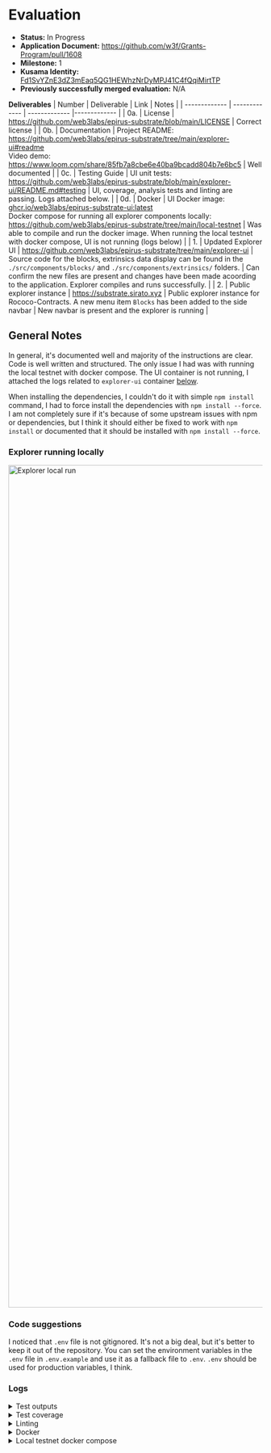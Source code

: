 # Evaluation

- **Status:** In Progress
- **Application Document:** https://github.com/w3f/Grants-Program/pull/1608
- **Milestone:** 1
- **Kusama Identity:** [Fd1SvYZnE3dZ3mEaq5QG1HEWhzNrDyMPJ41C4fQqiMirtTP](https://sub.id/Fd1SvYZnE3dZ3mEaq5QG1HEWhzNrDyMPJ41C4fQqiMirtTP)
- **Previously successfully merged evaluation:** N/A

**Deliverables**
| Number | Deliverable | Link | Notes |
| ------------- | ------------- | ------------- |------------- |
| 0a. | License | https://github.com/web3labs/epirus-substrate/blob/main/LICENSE | Correct license | 
| 0b. | Documentation | Project README: https://github.com/web3labs/epirus-substrate/tree/main/explorer-ui#readme <br/> Video demo: https://www.loom.com/share/85fb7a8cbe6e40ba9bcadd804b7e6bc5 | Well documented |
| 0c. | Testing Guide | UI unit tests: https://github.com/web3labs/epirus-substrate/blob/main/explorer-ui/README.md#testing | UI, coverage, analysis tests and linting are passing. Logs attached below. | 
| 0d. | Docker | UI Docker image: [ghcr.io/web3labs/epirus-substrate-ui:latest](https://github.com/web3labs/epirus-substrate/pkgs/container/epirus-substrate-ui) <br /> Docker compose for running all explorer components locally: https://github.com/web3labs/epirus-substrate/tree/main/local-testnet | Was able to compile and run the docker image. When running the local testnet with docker compose, UI is not running (logs below) |
| 1. | Updated Explorer UI | https://github.com/web3labs/epirus-substrate/tree/main/explorer-ui | Source code for the blocks, extrinsics data display can be found in the `./src/components/blocks/` and `./src/components/extrinsics/` folders. | Can confirm the new files are present and changes have been made acoording to the application. Explorer compiles and runs successfully. |
| 2. | Public explorer instance | https://substrate.sirato.xyz | Public explorer instance for Rococo-Contracts. A new menu item `Blocks` has been added to the side navbar | New navbar is present and the explorer is running |

## General Notes

In general, it's documented well and majority of the instructions are clear. Code is well written and structured. The only issue I had was with running the local testnet with docker compose. The UI container is not running, I attached the logs related to `explorer-ui` container [below](#logs).

When installing the dependencies, I couldn't do it with simple `npm install` command, I had to force install the dependencies with `npm install --force`. I am not completely sure if it's because of some upstream issues with npm or dependencies, but I think it should either be fixed to work with `npm install` or documented that it should be installed with `npm install --force`.

### Explorer running locally

<img width="1669" alt="Explorer local run" src="https://github.com/dastansam/Grant-Milestone-Delivery/assets/88332432/c72fd26b-7fe6-4930-8cf1-b5e718b3f2ce">

### Code suggestions

I noticed that `.env` file is not gitignored. It's not a big deal, but it's better to keep it out of the repository. You can set the environment variables in the `.env` file in `.env.example` and use it as a fallback file to `.env`. `.env` should be used for production variables, I think.

### Logs

<details>

  <summary>Test outputs</summary>

```sh
npm test

Test Suites: 68 passed, 68 total
Tests:       187 passed, 187 total
Snapshots:   0 total
Time:        6.56 s
Ran all test suites.
```

</details>

<details>

  <summary>Test coverage</summary>

```sh
File                             | % Stmts | % Branch | % Funcs | % Lines | Uncovered Line #s               
---------------------------------|---------|----------|---------|---------|---------------------------------
All files                        |   86.67 |    77.41 |   84.22 |   86.74 |                                 
 src                             |     100 |    66.66 |     100 |     100 |                                 
  App.tsx                        |     100 |    66.66 |     100 |     100 | 28-34                           
 src/components                  |      50 |      100 |      50 |      50 |                                 
  BlocksHomePage.tsx             |       0 |      100 |       0 |       0 | 8                               
  HomePage.tsx                   |     100 |      100 |     100 |     100 |                                 
 src/components/accounts         |   94.44 |     92.5 |      90 |   94.44 |                                 
  AccountAddress.tsx             |     100 |      100 |     100 |     100 |                                 
  AccountLink.tsx                |     100 |      100 |     100 |     100 |                                 
  AccountList.tsx                |     100 |      100 |     100 |     100 |                                 
  AccountPage.tsx                |   93.33 |       70 |     100 |   93.33 | 93                              
  AccountRow.tsx                 |     100 |      100 |     100 |     100 |                                 
  AccountsPage.tsx               |      50 |      100 |      50 |      50 | 29                              
 src/components/activities       |   81.39 |    74.28 |      75 |   81.39 |                                 
  ActivitiesPage.tsx             |      75 |    83.33 |      50 |      75 | 25,50-60                        
  ActivityList.tsx               |     100 |      100 |     100 |     100 |                                 
  ActivityRow.tsx                |   76.19 |    65.21 |   66.66 |   76.19 | 27-34,71                        
  ActivityTab.tsx                |     100 |      100 |     100 |     100 |                                 
 src/components/badges           |     100 |      100 |     100 |     100 |                                 
  BlockBadge.tsx                 |     100 |      100 |     100 |     100 |                                 
  CheckBadge.tsx                 |     100 |      100 |     100 |     100 |                                 
  CodeBadge.tsx                  |     100 |      100 |     100 |     100 |                                 
  CrossBadge.tsx                 |     100 |      100 |     100 |     100 |                                 
 src/components/blocks           |   93.54 |    66.66 |     100 |   93.54 |                                 
  BlockId.tsx                    |   66.66 |     62.5 |     100 |   66.66 | 49                              
  BlockLink.tsx                  |     100 |    83.33 |     100 |     100 | 24                              
  BlockList.tsx                  |     100 |    66.66 |     100 |     100 | 82-88                           
  BlockPage.tsx                  |   92.85 |       75 |     100 |   92.85 | 78                              
  BlockRow.tsx                   |     100 |       40 |     100 |     100 | 13-38                           
  BlocksPage.tsx                 |     100 |      100 |     100 |     100 |                                 
 src/components/blocks/events    |     100 |    83.33 |     100 |     100 |                                 
  EventList.tsx                  |     100 |    83.33 |     100 |     100 | 72                              
  EventRow.tsx                   |     100 |      100 |     100 |     100 |                                 
  EventsTab.tsx                  |     100 |      100 |     100 |     100 |                                 
 src/components/codes            |   90.62 |    77.77 |   80.95 |    91.8 |                                 
  BinaryTab.tsx                  |   88.88 |       75 |     100 |     100 | 24                              
  CodeHash.tsx                   |     100 |      100 |     100 |     100 |                                 
  CodeLink.tsx                   |     100 |      100 |     100 |     100 |                                 
  CodeList.tsx                   |     100 |       50 |     100 |     100 | 57,71-77                        
  CodePage.tsx                   |   95.23 |    73.33 |     100 |   95.23 | 106                             
  CodeRow.tsx                    |     100 |      100 |     100 |     100 |                                 
  CodeTab.tsx                    |   33.33 |      100 |   33.33 |   33.33 | 16-30                           
  CodesPage.tsx                  |   33.33 |      100 |   33.33 |   33.33 | 29-37                           
  HexView.tsx                    |     100 |      100 |     100 |     100 |                                 
 src/components/codes/sources    |   88.18 |     84.5 |   87.14 |   89.03 |                                 
  ErrorView.tsx                  |     100 |      100 |     100 |     100 |                                 
  FileBox.tsx                    |     100 |      100 |     100 |     100 |                                 
  FileList.tsx                   |   81.81 |       75 |   66.66 |      90 | 40                              
  FileView.tsx                   |   95.45 |    91.66 |     100 |   95.45 | 53                              
  FilesNavigation.tsx            |    87.8 |     91.3 |   86.66 |   86.84 | 33,44,109,118,123               
  MetadataView.tsx               |   86.36 |       80 |     100 |   86.36 | 80-83,95                        
  ProcessingView.tsx             |     100 |    85.71 |     100 |     100 | 24-30                           
  SourceCode.tsx                 |     100 |      100 |     100 |     100 |                                 
  SourceTab.tsx                  |   96.55 |     86.2 |     100 |   96.55 | 45                              
  UnverifiedView.tsx             |   76.47 |     77.5 |   72.22 |   78.46 | 39-40,44-47,111-112,163-169,284 
  VerifiedView.tsx               |     100 |      100 |     100 |     100 |                                 
 src/components/commons          |   82.35 |    75.24 |   86.11 |   82.35 |                                 
  Alert.tsx                      |     100 |      100 |     100 |     100 |                                 
  Box.tsx                        |     100 |      100 |     100 |     100 |                                 
  Copy.tsx                       |   83.33 |      100 |   66.66 |   83.33 | 14                              
  Definitions.tsx                |      75 |       80 |     100 |      75 | 14                              
  ExtrinsicSummary.tsx           |     100 |    61.53 |     100 |     100 | 11,47-49                        
  Label.tsx                      |     100 |      100 |     100 |     100 |                                 
  Lane.tsx                       |     100 |      100 |     100 |     100 |                                 
  List.tsx                       |   83.33 |       80 |      80 |   83.33 | 37                              
  Segment.tsx                    |     100 |     92.3 |     100 |     100 | 37                              
  Select.tsx                     |   85.71 |    69.23 |      75 |   85.71 | 122-129                         
  Tag.tsx                        |     100 |      100 |     100 |     100 |                                 
  Text.tsx                       |   58.82 |    57.14 |      75 |   58.82 | 10,26-33,51                     
  Toast.tsx                      |     100 |      100 |     100 |     100 |                                 
  Tooltip.tsx                    |     100 |      100 |     100 |     100 |                                 
 src/components/contracts        |   89.39 |    71.92 |      84 |   89.39 |                                 
  ContractList.tsx               |     100 |    66.66 |     100 |     100 | 79-85                           
  ContractPage.tsx               |   94.44 |     61.9 |     100 |   94.44 | 137                             
  ContractRow.tsx                |     100 |        0 |     100 |     100 | 13                              
  ContractTab.tsx                |      75 |      100 |      75 |      75 | 38                              
  ContractTermination.tsx        |     100 |      100 |     100 |     100 |                                 
  ContractUpgrade.tsx            |     100 |      100 |     100 |     100 |                                 
  ContractsPage.tsx              |   33.33 |      100 |   33.33 |   33.33 | 28-36                           
  DataView.tsx                   |      88 |       80 |    87.5 |      88 | 44,116,121                      
 src/components/contracts/events |   84.61 |       50 |   71.42 |   84.61 |                                 
  EventList.tsx                  |     100 |       50 |     100 |     100 | 63,77-83                        
  EventRow.tsx                   |     100 |      100 |     100 |     100 |                                 
  EventTab.tsx                   |   33.33 |      100 |   33.33 |   33.33 | 24-27                           
 src/components/extrinsics       |   93.02 |    61.11 |     100 |   93.02 |                                 
  EventList.tsx                  |     100 |    66.66 |     100 |     100 | 60-66                           
  EventRow.tsx                   |     100 |      100 |     100 |     100 |                                 
  EventsTab.tsx                  |     100 |      100 |     100 |     100 |                                 
  ExtrinsicId.tsx                |   66.66 |       50 |     100 |   66.66 | 36                              
  ExtrinsicLink.tsx              |      75 |    66.66 |     100 |      75 | 22                              
  ExtrinsicPage.tsx              |   92.85 |    64.28 |     100 |   92.85 | 86                              
  ExtrinsicRow.tsx               |     100 |    33.33 |     100 |     100 | 13-29                           
  ExtrinsicsList.tsx             |     100 |    66.66 |     100 |     100 | 49-55                           
  ExtrinsicsTab.tsx              |     100 |      100 |     100 |     100 |                                 
 src/components/loading          |   93.33 |      100 |   88.88 |   93.33 |                                 
  Loading.tsx                    |   93.33 |      100 |   88.88 |   93.33 | 29                              
 src/components/navigation       |      70 |    55.55 |      55 |   69.23 |                                 
  Breadcrumbs.tsx                |     100 |      100 |     100 |     100 |                                 
  MainNav.tsx                    |   36.36 |    18.18 |   14.28 |   36.36 | 71-118,268-282                  
  Pagination.tsx                 |   58.33 |       60 |      25 |   58.33 | 9,17-18,31-47                   
  SideBar.tsx                    |     100 |     87.5 |     100 |     100 | 22                              
  Tabs.tsx                       |     100 |      100 |     100 |     100 |                                 
 src/components/query            |   89.55 |    75.67 |   86.95 |   89.39 |                                 
  Filters.tsx                    |   86.84 |    58.33 |   92.85 |   86.48 | 31,127-131                      
  ListQuery.tsx                  |   96.15 |    83.33 |   83.33 |   96.15 | 56                              
  SortBy.tsx                     |   66.66 |      100 |   66.66 |   66.66 | 22                              
 src/components/query/filters    |   63.04 |    66.66 |   72.22 |   63.04 |                                 
  Chip.tsx                       |     100 |      100 |     100 |     100 |                                 
  DateRangeFilter.tsx            |   17.64 |    22.22 |      25 |   17.64 | 9-15,35-59                      
  EnumTypeFilter.tsx             |    92.3 |     90.9 |     100 |    92.3 | 58                              
  TextFilter.tsx                 |   86.66 |    85.71 |   66.66 |   86.66 | 10-13                           
 src/components/query/search     |   72.61 |    61.53 |    61.9 |   72.28 |                                 
  SearchBox.tsx                  |   72.36 |     60.6 |   61.11 |      72 | 66-67,79-80,114,131-153,229-238 
  SearchResults.tsx              |      75 |    66.66 |   66.66 |      75 | 32,57                           
 src/components/responsive       |     100 |     87.5 |     100 |     100 |                                 
  Media.tsx                      |     100 |     87.5 |     100 |     100 | 10                              
 src/contexts                    |     100 |      100 |     100 |     100 |                                 
  ChainContext.tsx               |     100 |      100 |     100 |     100 |                                 
  chainNames.ts                  |     100 |      100 |     100 |     100 |                                 
 src/formats                     |     100 |      100 |     100 |     100 |                                 
  bytes.ts                       |     100 |      100 |     100 |     100 |                                 
  text.ts                        |     100 |      100 |     100 |     100 |                                 
  time.ts                        |     100 |      100 |     100 |     100 |                                 
  units.ts                       |     100 |      100 |     100 |     100 |                                 
 src/highlight                   |     100 |      100 |     100 |     100 |                                 
  index.ts                       |     100 |      100 |     100 |     100 |                                 
 src/hooks                       |   72.22 |       75 |      80 |   68.75 |                                 
  useSquid.ts                    |   72.22 |       75 |      80 |   68.75 | 41-44,51-52,61                  
 src/utils                       |     100 |      100 |     100 |     100 |                                 
  args.ts                        |     100 |      100 |     100 |     100 |                                 
  errors.ts                      |     100 |      100 |     100 |     100 |                                 
  hashcode.ts                    |     100 |      100 |     100 |     100 |                                 
  hex.ts                         |     100 |      100 |     100 |     100 |                                 
  strings.ts                     |     100 |      100 |     100 |     100 |                                 
---------------------------------|---------|----------|---------|---------|---------------------------------

Test Suites: 68 passed, 68 total
Tests:       187 passed, 187 total
Snapshots:   0 total
Time:        6.152 s
Ran all test suites.
```

</details>

<details>

<summary>Linting</summary>

```sh

> explorer-ui@0.1.0 lint:fix
> eslint --fix 'src/**/*.{js,jsx,ts,tsx}'


/Users/dastan@enjin.io/Documents/dastan/evaluations/epirus-substrate/explorer-ui/src/components/blocks/BlockList.test.tsx
  6:10  error  'contractByDeployer' is defined but never used  no-unused-vars

/Users/dastan@enjin.io/Documents/dastan/evaluations/epirus-substrate/explorer-ui/src/components/blocks/BlocksPage.test.tsx
  8:10  error  'Edge' is defined but never used        no-unused-vars
  9:10  error  'LightBlock' is defined but never used  no-unused-vars

/Users/dastan@enjin.io/Documents/dastan/evaluations/epirus-substrate/explorer-ui/src/components/blocks/events/EventRow.test.tsx
  6:10  error  'LightExtrinsic' is defined but never used  no-unused-vars

/Users/dastan@enjin.io/Documents/dastan/evaluations/epirus-substrate/explorer-ui/src/components/extrinsics/EventRow.test.tsx
  6:10  error  'LightExtrinsic' is defined but never used  no-unused-vars

✖ 5 problems (5 errors, 0 warnings)
```

</details>

<details>

<summary>Docker</summary>

```sh
> docker build -t epirus-substrate-ui:develop .

 => exporting to image                                                                                                                                                         0.1s
 => => exporting layers                                                                                                                                                        0.1s
 => => writing image sha256:ca85d4c333e5bd81318c475e69a740e0ce3d59df4707f1cdd1282a39ce053320                                                                                   0.0s
 => => naming to docker.io/library/epirus-substrate-ui:develop   
```

</details>

<details>

<summary>Local testnet docker compose</summary>

```sh
explorer-ui                | 
explorer-ui                |   Provided flags:
explorer-ui                |     --config-name = ./runtime-env.js
explorer-ui                |     --env-file = ./.env
explorer-ui                | 
explorer-ui                |   Your environment variables will be available on 'window.__RUNTIME_CONFIG__'
explorer-ui                |   
explorer-ui                | Successfully generated your runtime-env config!
explorer-ui                |   Result: window.__RUNTIME_CONFIG__ = {"REACT_APP_SQUID_ENDPOINT":"http://localhost:4000/graphql","REACT_APP_SQUID_ARCHIVE_ENDPOINT":"http://localhost:4444/graphql","REACT_APP_SOURCE_CODE_ENABLED":"true","REACT_APP_VERIFIER_ENDPOINT":"http://127.0.0.1:3001","REACT_APP_VERIFIER_WS_ENDPOINT":"ws://127.0.0.1:3001"};
explorer-ui                | 
explorer-ui                |   Thank you for using runtime-env-cra!
explorer-ui                |   
explorer-ui                | 2023/06/25 20:24:49 [notice] 1#1: using the "epoll" event method
explorer-ui                | 2023/06/25 20:24:49 [notice] 1#1: nginx/1.24.0
explorer-ui                | 2023/06/25 20:24:49 [notice] 1#1: built by gcc 12.2.1 20220924 (Alpine 12.2.1_git20220924-r4) 
explorer-ui                | 2023/06/25 20:24:49 [notice] 1#1: OS: Linux 5.15.49-linuxkit
explorer-ui                | 2023/06/25 20:24:49 [notice] 1#1: getrlimit(RLIMIT_NOFILE): 1048576:1048576
explorer-ui                | 2023/06/25 20:24:49 [notice] 1#1: start worker processes
explorer-ui                | 2023/06/25 20:24:49 [notice] 1#1: start worker process 24
explorer-ui                | 2023/06/25 20:24:49 [notice] 1#1: start worker process 25
explorer-ui                | 2023/06/25 20:24:49 [notice] 1#1: start worker process 26
explorer-ui                | 2023/06/25 20:24:49 [notice] 1#1: start worker process 27
explorer-ui                | 2023/06/25 20:24:49 [notice] 1#1: start worker process 30
explorer-ui                | 2023/06/25 20:24:49 [emerg] 26#26: io_setup() failed (38: Function not implemented)
explorer-ui                | 2023/06/25 20:24:49 [emerg] 25#25: io_setup() failed (38: Function not implemented)
explorer-ui                | 2023/06/25 20:24:49 [emerg] 27#27: io_setup() failed (38: Function not implemented)
explorer-ui                | 2023/06/25 20:24:49 [emerg] 30#30: io_setup() failed (38: Function not implemented)
explorer-ui                | 2023/06/25 20:24:49 [emerg] 24#24: io_setup() failed (38: Function not implemented)
```

</details>
